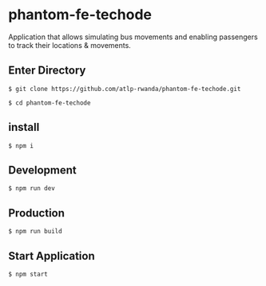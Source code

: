 # phantom-fe-techode

Application that allows simulating bus movements and enabling passengers to track their locations & movements. 

## Enter Directory

```
$ git clone https://github.com/atlp-rwanda/phantom-fe-techode.git 
```
```
$ cd phantom-fe-techode 
```

## install
```
$ npm i 
```

## Development

```
$ npm run dev
```

## Production

```
$ npm run build
```

## Start Application

```
$ npm start
```